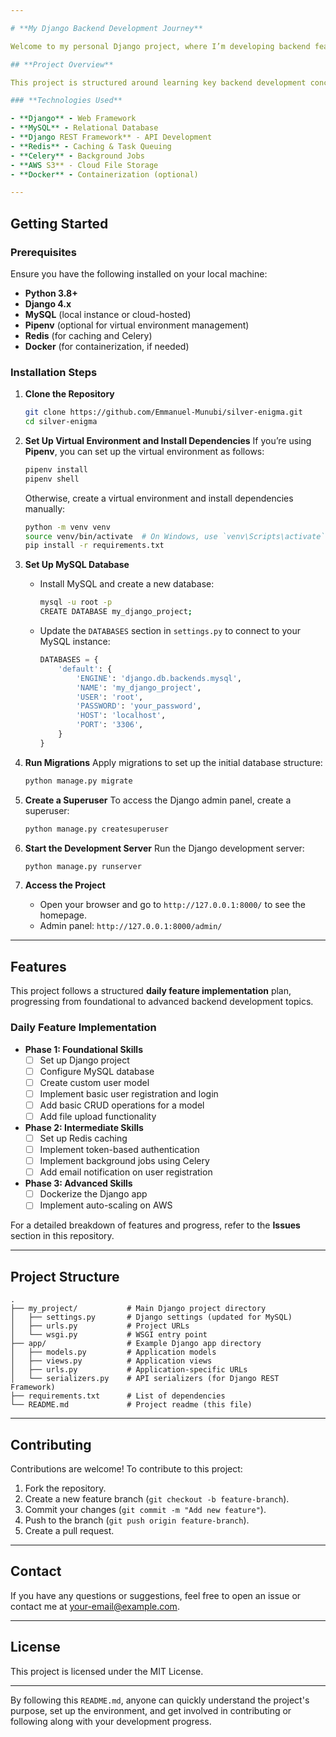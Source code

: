 ```yaml
---

# **My Django Backend Development Journey**

Welcome to my personal Django project, where I’m developing backend features step-by-step, implementing one new feature each day. The purpose of this repository is to track my learning journey and provide a resource for others interested in backend development with Django and MySQL.

## **Project Overview**

This project is structured around learning key backend development concepts using **Django** as the web framework and **MySQL** as the database. The development process follows a feature-based approach, allowing for daily progress, with each feature designed to be implemented within a day.

### **Technologies Used**

- **Django** - Web Framework
- **MySQL** - Relational Database
- **Django REST Framework** - API Development
- **Redis** - Caching & Task Queuing
- **Celery** - Background Jobs
- **AWS S3** - Cloud File Storage
- **Docker** - Containerization (optional)

---
```


## **Getting Started**

### **Prerequisites**

Ensure you have the following installed on your local machine:

- **Python 3.8+**
- **Django 4.x**
- **MySQL** (local instance or cloud-hosted)
- **Pipenv** (optional for virtual environment management)
- **Redis** (for caching and Celery)
- **Docker** (for containerization, if needed)

### **Installation Steps**

1. **Clone the Repository**
    ```bash
    git clone https://github.com/Emmanuel-Munubi/silver-enigma.git
    cd silver-enigma
    ```

2. **Set Up Virtual Environment and Install Dependencies**
   If you’re using **Pipenv**, you can set up the virtual environment as follows:
    ```bash
    pipenv install
    pipenv shell
    ```

    Otherwise, create a virtual environment and install dependencies manually:
    ```bash
    python -m venv venv
    source venv/bin/activate  # On Windows, use `venv\Scripts\activate`
    pip install -r requirements.txt
    ```

3. **Set Up MySQL Database**
    - Install MySQL and create a new database:
      ```bash
      mysql -u root -p
      CREATE DATABASE my_django_project;
      ```
    - Update the `DATABASES` section in `settings.py` to connect to your MySQL instance:
      ```python
      DATABASES = {
          'default': {
              'ENGINE': 'django.db.backends.mysql',
              'NAME': 'my_django_project',
              'USER': 'root',
              'PASSWORD': 'your_password',
              'HOST': 'localhost',
              'PORT': '3306',
          }
      }
      ```

4. **Run Migrations**
    Apply migrations to set up the initial database structure:
    ```bash
    python manage.py migrate
    ```

5. **Create a Superuser**
    To access the Django admin panel, create a superuser:
    ```bash
    python manage.py createsuperuser
    ```

6. **Start the Development Server**
    Run the Django development server:
    ```bash
    python manage.py runserver
    ```

7. **Access the Project**
    - Open your browser and go to `http://127.0.0.1:8000/` to see the homepage.
    - Admin panel: `http://127.0.0.1:8000/admin/`

---

## **Features**

This project follows a structured **daily feature implementation** plan, progressing from foundational to advanced backend development topics.

### **Daily Feature Implementation**

- **Phase 1: Foundational Skills**
    - [ ] Set up Django project
    - [ ] Configure MySQL database
    - [ ] Create custom user model
    - [ ] Implement basic user registration and login
    - [ ] Add basic CRUD operations for a model
    - [ ] Add file upload functionality

- **Phase 2: Intermediate Skills**
    - [ ] Set up Redis caching
    - [ ] Implement token-based authentication
    - [ ] Implement background jobs using Celery
    - [ ] Add email notification on user registration

- **Phase 3: Advanced Skills**
    - [ ] Dockerize the Django app
    - [ ] Implement auto-scaling on AWS

For a detailed breakdown of features and progress, refer to the **Issues** section in this repository.

---

## **Project Structure**

```plaintext
.
├── my_project/           # Main Django project directory
│   ├── settings.py       # Django settings (updated for MySQL)
│   ├── urls.py           # Project URLs
│   └── wsgi.py           # WSGI entry point
├── app/                  # Example Django app directory
│   ├── models.py         # Application models
│   ├── views.py          # Application views
│   ├── urls.py           # Application-specific URLs
│   └── serializers.py    # API serializers (for Django REST Framework)
├── requirements.txt      # List of dependencies
└── README.md             # Project readme (this file)
```

---

## **Contributing**

Contributions are welcome! To contribute to this project:

1. Fork the repository.
2. Create a new feature branch (`git checkout -b feature-branch`).
3. Commit your changes (`git commit -m "Add new feature"`).
4. Push to the branch (`git push origin feature-branch`).
5. Create a pull request.

---

## **Contact**

If you have any questions or suggestions, feel free to open an issue or contact me at [your-email@example.com](mailto:your-email@example.com).

---

## **License**

This project is licensed under the MIT License.

---

By following this `README.md`, anyone can quickly understand the project's purpose, set up the environment, and get involved in contributing or following along with your development progress.
